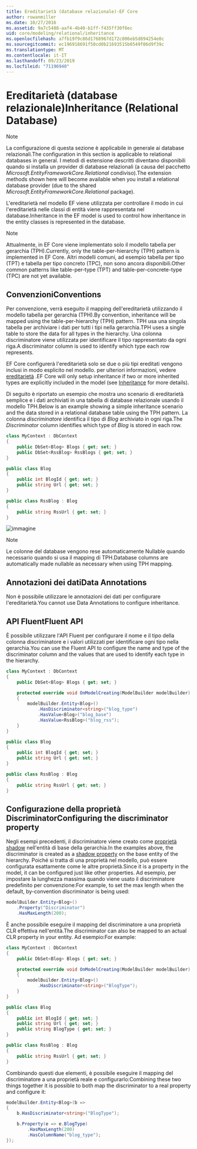 ```yaml
---
title: Ereditarietà (database relazionale)-EF Core
author: rowanmiller
ms.date: 10/27/2016
ms.assetid: 9a7c5488-aaf4-4b40-b1ff-f435ff30f6ec
uid: core/modeling/relational/inheritance
ms.openlocfilehash: a7fb19f9c86d1768967d172c006eb5d894254e0c
ms.sourcegitcommit: ec196918691f50cd0b21693515b0549f06d9f39c
ms.translationtype: MT
ms.contentlocale: it-IT
ms.lasthandoff: 09/23/2019
ms.locfileid: "71196940"
---
```

# <a name="inheritance-relational-database"></a><span data-ttu-id="8c56e-102">Ereditarietà (database relazionale)</span><span class="sxs-lookup"><span data-stu-id="8c56e-102">Inheritance (Relational Database)</span></span>

> [!NOTE]  
> <span data-ttu-id="8c56e-103">La configurazione di questa sezione è applicabile in generale ai database relazionali.</span><span class="sxs-lookup"><span data-stu-id="8c56e-103">The configuration in this section is applicable to relational databases in general.</span></span> <span data-ttu-id="8c56e-104">I metodi di estensione descritti diventano disponibili quando si installa un provider di database relazionali (a causa del pacchetto *Microsoft.EntityFrameworkCore.Relational* condiviso).</span><span class="sxs-lookup"><span data-stu-id="8c56e-104">The extension methods shown here will become available when you install a relational database provider (due to the shared *Microsoft.EntityFrameworkCore.Relational* package).</span></span>

<span data-ttu-id="8c56e-105">L'ereditarietà nel modello EF viene utilizzata per controllare il modo in cui l'ereditarietà nelle classi di entità viene rappresentata nel database.</span><span class="sxs-lookup"><span data-stu-id="8c56e-105">Inheritance in the EF model is used to control how inheritance in the entity classes is represented in the database.</span></span>

> [!NOTE]  
> <span data-ttu-id="8c56e-106">Attualmente, in EF Core viene implementato solo il modello tabella per gerarchia (TPH).</span><span class="sxs-lookup"><span data-stu-id="8c56e-106">Currently, only the table-per-hierarchy (TPH) pattern is implemented in EF Core.</span></span> <span data-ttu-id="8c56e-107">Altri modelli comuni, ad esempio tabella per tipo (TPT) e tabella per tipo concreto (TPC), non sono ancora disponibili.</span><span class="sxs-lookup"><span data-stu-id="8c56e-107">Other common patterns like table-per-type (TPT) and table-per-concrete-type (TPC) are not yet available.</span></span>

## <a name="conventions"></a><span data-ttu-id="8c56e-108">Convenzioni</span><span class="sxs-lookup"><span data-stu-id="8c56e-108">Conventions</span></span>

<span data-ttu-id="8c56e-109">Per convenzione, verrà eseguito il mapping dell'ereditarietà utilizzando il modello tabella per gerarchia (TPH).</span><span class="sxs-lookup"><span data-stu-id="8c56e-109">By convention, inheritance will be mapped using the table-per-hierarchy (TPH) pattern.</span></span> <span data-ttu-id="8c56e-110">TPH usa una singola tabella per archiviare i dati per tutti i tipi nella gerarchia.</span><span class="sxs-lookup"><span data-stu-id="8c56e-110">TPH uses a single table to store the data for all types in the hierarchy.</span></span> <span data-ttu-id="8c56e-111">Una colonna discriminatore viene utilizzata per identificare il tipo rappresentato da ogni riga.</span><span class="sxs-lookup"><span data-stu-id="8c56e-111">A discriminator column is used to identify which type each row represents.</span></span>

<span data-ttu-id="8c56e-112">EF Core configurerà l'ereditarietà solo se due o più tipi ereditati vengono inclusi in modo esplicito nel modello. per ulteriori informazioni, vedere [ereditarietà](../inheritance.md) .</span><span class="sxs-lookup"><span data-stu-id="8c56e-112">EF Core will only setup inheritance if two or more inherited types are explicitly included in the model (see [Inheritance](../inheritance.md) for more details).</span></span>

<span data-ttu-id="8c56e-113">Di seguito è riportato un esempio che mostra uno scenario di ereditarietà semplice e i dati archiviati in una tabella di database relazionale usando il modello TPH.</span><span class="sxs-lookup"><span data-stu-id="8c56e-113">Below is an example showing a simple inheritance scenario and the data stored in a relational database table using the TPH pattern.</span></span> <span data-ttu-id="8c56e-114">La colonna *discriminatore* identifica il tipo di *Blog* archiviato in ogni riga.</span><span class="sxs-lookup"><span data-stu-id="8c56e-114">The *Discriminator* column identifies which type of *Blog* is stored in each row.</span></span>

<!-- [!code-csharp[Main](samples/core/relational/Modeling/Conventions/InheritanceDbSets.cs)] -->
``` csharp
class MyContext : DbContext
{
    public DbSet<Blog> Blogs { get; set; }
    public DbSet<RssBlog> RssBlogs { get; set; }
}

public class Blog
{
    public int BlogId { get; set; }
    public string Url { get; set; }
}

public class RssBlog : Blog
{
    public string RssUrl { get; set; }
}
```

![immagine](_static/inheritance-tph-data.png)

>[!NOTE]
> <span data-ttu-id="8c56e-116">Le colonne del database vengono rese automaticamente Nullable quando necessario quando si usa il mapping di TPH.</span><span class="sxs-lookup"><span data-stu-id="8c56e-116">Database columns are automatically made nullable as necessary when using TPH mapping.</span></span>

## <a name="data-annotations"></a><span data-ttu-id="8c56e-117">Annotazioni dei dati</span><span class="sxs-lookup"><span data-stu-id="8c56e-117">Data Annotations</span></span>

<span data-ttu-id="8c56e-118">Non è possibile utilizzare le annotazioni dei dati per configurare l'ereditarietà.</span><span class="sxs-lookup"><span data-stu-id="8c56e-118">You cannot use Data Annotations to configure inheritance.</span></span>

## <a name="fluent-api"></a><span data-ttu-id="8c56e-119">API Fluent</span><span class="sxs-lookup"><span data-stu-id="8c56e-119">Fluent API</span></span>

<span data-ttu-id="8c56e-120">È possibile utilizzare l'API Fluent per configurare il nome e il tipo della colonna discriminatore e i valori utilizzati per identificare ogni tipo nella gerarchia.</span><span class="sxs-lookup"><span data-stu-id="8c56e-120">You can use the Fluent API to configure the name and type of the discriminator column and the values that are used to identify each type in the hierarchy.</span></span>

<!-- [!code-csharp[Main](samples/core/relational/Modeling/FluentAPI/InheritanceTPHDiscriminator.cs?highlight=7,8,9,10)] -->
``` csharp
class MyContext : DbContext
{
    public DbSet<Blog> Blogs { get; set; }

    protected override void OnModelCreating(ModelBuilder modelBuilder)
    {
        modelBuilder.Entity<Blog>()
            .HasDiscriminator<string>("blog_type")
            .HasValue<Blog>("blog_base")
            .HasValue<RssBlog>("blog_rss");
    }
}

public class Blog
{
    public int BlogId { get; set; }
    public string Url { get; set; }
}

public class RssBlog : Blog
{
    public string RssUrl { get; set; }
}
```

## <a name="configuring-the-discriminator-property"></a><span data-ttu-id="8c56e-121">Configurazione della proprietà Discriminator</span><span class="sxs-lookup"><span data-stu-id="8c56e-121">Configuring the discriminator property</span></span>

<span data-ttu-id="8c56e-122">Negli esempi precedenti, il discriminatore viene creato come [proprietà shadow](xref:core/modeling/shadow-properties) nell'entità di base della gerarchia.</span><span class="sxs-lookup"><span data-stu-id="8c56e-122">In the examples above, the discriminator is created as a [shadow property](xref:core/modeling/shadow-properties) on the base entity of the hierarchy.</span></span> <span data-ttu-id="8c56e-123">Poiché si tratta di una proprietà nel modello, può essere configurata esattamente come le altre proprietà.</span><span class="sxs-lookup"><span data-stu-id="8c56e-123">Since it is a property in the model, it can be configured just like other properties.</span></span> <span data-ttu-id="8c56e-124">Ad esempio, per impostare la lunghezza massima quando viene usato il discriminatore predefinito per convenzione:</span><span class="sxs-lookup"><span data-stu-id="8c56e-124">For example, to set the max length when the default, by-convention discriminator is being used:</span></span>

```C#
modelBuilder.Entity<Blog>()
    .Property("Discriminator")
    .HasMaxLength(200);
```

<span data-ttu-id="8c56e-125">È anche possibile eseguire il mapping del discriminatore a una proprietà CLR effettiva nell'entità.</span><span class="sxs-lookup"><span data-stu-id="8c56e-125">The discriminator can also be mapped to an actual CLR property in your entity.</span></span> <span data-ttu-id="8c56e-126">Ad esempio:</span><span class="sxs-lookup"><span data-stu-id="8c56e-126">For example:</span></span>
```C#
class MyContext : DbContext
{
    public DbSet<Blog> Blogs { get; set; }

    protected override void OnModelCreating(ModelBuilder modelBuilder)
    {
        modelBuilder.Entity<Blog>()
            .HasDiscriminator<string>("BlogType");
    }
}

public class Blog
{
    public int BlogId { get; set; }
    public string Url { get; set; }
    public string BlogType { get; set; }
}

public class RssBlog : Blog
{
    public string RssUrl { get; set; }
}
```

<span data-ttu-id="8c56e-127">Combinando questi due elementi, è possibile eseguire il mapping del discriminatore a una proprietà reale e configurarlo:</span><span class="sxs-lookup"><span data-stu-id="8c56e-127">Combining these two things together it is possible to both map the discriminator to a real property and configure it:</span></span>
```C#
modelBuilder.Entity<Blog>(b =>
{
    b.HasDiscriminator<string>("BlogType");

    b.Property(e => e.BlogType)
        .HasMaxLength(200)
        .HasColumnName("blog_type");
});
```
